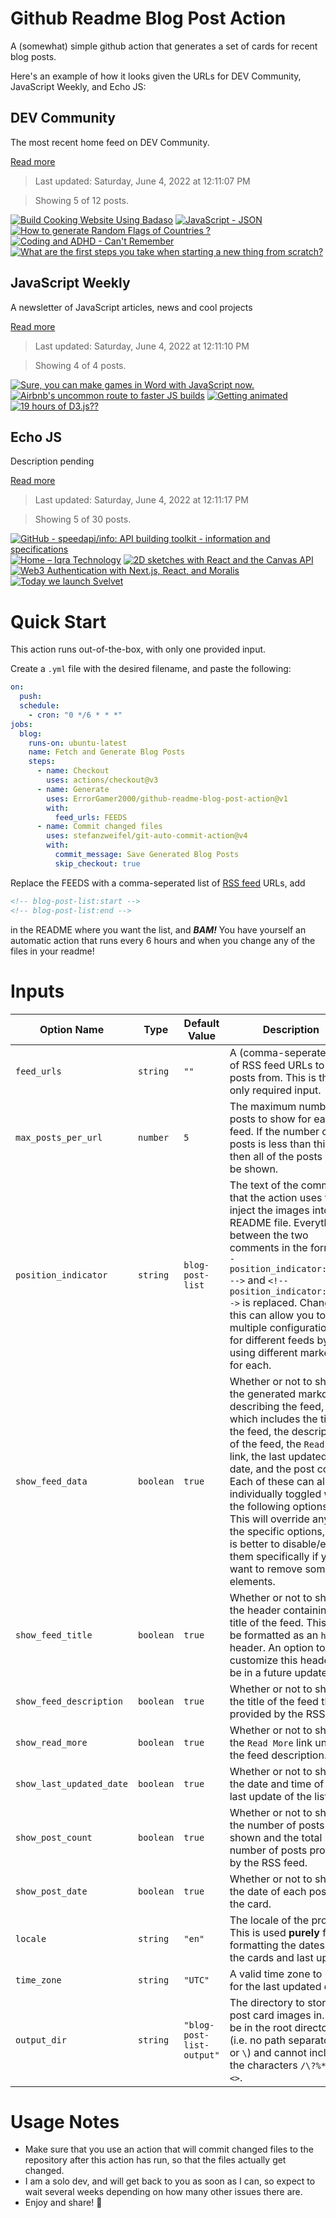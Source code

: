 # Github Readme Blog Post Action

A (somewhat) simple github action that generates a set of cards for recent blog posts.

Here's an example of how it looks given the URLs for DEV Community, JavaScript Weekly, and Echo JS:

<!-- post-list:start -->
## DEV Community

The most recent home feed on DEV Community.

[Read more](https://dev.to)
> Last updated: Saturday, June 4, 2022 at 12:11:07 PM

> Showing 5 of 12 posts.

[![Build Cooking Website Using Badaso](https://raw.githubusercontent.com/ErrorGamer2000/github-readme-blog-post-action/main/generated_files/DEV_Community/Build_Cooking_Website_Using_Badaso.svg)](https://dev.to/huiralb/build-cooking-website-using-badaso-2pcb)
[![JavaScript - JSON](https://raw.githubusercontent.com/ErrorGamer2000/github-readme-blog-post-action/main/generated_files/DEV_Community/JavaScript_-_JSON.svg)](https://dev.to/justtanwa/javascript-json-510f)
[![How to generate Random Flags of Countries ?](https://raw.githubusercontent.com/ErrorGamer2000/github-readme-blog-post-action/main/generated_files/DEV_Community/How_to_generate_Random_Flags_of_Countries__.svg)](https://dev.to/cbmgit/how-to-generate-random-flags-of-countries--42kd)
[![Coding and ADHD - Can't Remember](https://raw.githubusercontent.com/ErrorGamer2000/github-readme-blog-post-action/main/generated_files/DEV_Community/Coding_and_ADHD_-_Can't_Remember.svg)](https://dev.to/abbeyperini/coding-and-adhd-cant-remember-30b4)
[![What are the first steps you take when starting a new thing from scratch?](https://raw.githubusercontent.com/ErrorGamer2000/github-readme-blog-post-action/main/generated_files/DEV_Community/What_are_the_first_steps_you_take_when_starting_a_new_thing_from_scratch_.svg)](https://dev.to/brunoj/what-are-the-first-steps-you-take-when-starting-a-new-thing-from-scratch-2mlo)


## JavaScript Weekly

A newsletter of JavaScript articles, news and cool projects

[Read more](https://javascriptweekly.com/)
> Last updated: Saturday, June 4, 2022 at 12:11:10 PM

> Showing 4 of 4 posts.

[![Sure, you can make games in Word with JavaScript now.](https://raw.githubusercontent.com/ErrorGamer2000/github-readme-blog-post-action/main/generated_files/JavaScript_Weekly/Sure__you_can_make_games_in_Word_with_JavaScript_now..svg)](https://javascriptweekly.com/issues/592)
[![Airbnb's uncommon route to faster JS builds](https://raw.githubusercontent.com/ErrorGamer2000/github-readme-blog-post-action/main/generated_files/JavaScript_Weekly/Airbnb's_uncommon_route_to_faster_JS_builds.svg)](https://javascriptweekly.com/issues/591)
[![Getting animated](https://raw.githubusercontent.com/ErrorGamer2000/github-readme-blog-post-action/main/generated_files/JavaScript_Weekly/Getting_animated.svg)](https://javascriptweekly.com/issues/590)
[![19 hours of D3.js??](https://raw.githubusercontent.com/ErrorGamer2000/github-readme-blog-post-action/main/generated_files/JavaScript_Weekly/19_hours_of_D3.js__.svg)](https://javascriptweekly.com/issues/589)


## Echo JS

Description pending

[Read more](
http://www.echojs.com
)
> Last updated: Saturday, June 4, 2022 at 12:11:17 PM

> Showing 5 of 30 posts.

[![GitHub - speedapi/info: API building toolkit - information and specifications](https://raw.githubusercontent.com/ErrorGamer2000/github-readme-blog-post-action/main/generated_files/_Echo_JS_/GitHub_-_speedapi_info__API_building_toolkit_-_information_and_specifications.svg)](https://github.com/speedapi/info)
[![Home – Iqra Technology](https://raw.githubusercontent.com/ErrorGamer2000/github-readme-blog-post-action/main/generated_files/_Echo_JS_/Home_–_Iqra_Technology.svg)](https://iqratechnology.com/)
[![2D sketches with React and the Canvas API](https://raw.githubusercontent.com/ErrorGamer2000/github-readme-blog-post-action/main/generated_files/_Echo_JS_/2D_sketches_with_React_and_the_Canvas_API.svg)](https://blog.openreplay.com/2d-sketches-with-react-and-the-canvas-api)
[![Web3 Authentication with Next.js, React, and Moralis](https://raw.githubusercontent.com/ErrorGamer2000/github-readme-blog-post-action/main/generated_files/_Echo_JS_/Web3_Authentication_with_Next.js__React__and_Moralis.svg)](https://blog.openreplay.com/web3-authentication-with-next-js-react-and-moralis)
[![
Today we launch Svelvet
](https://raw.githubusercontent.com/ErrorGamer2000/github-readme-blog-post-action/main/generated_files/_Echo_JS_/_Today_we_launch_Svelvet_.svg)](
http://svelvet.io/
)


<!-- post-list:end -->

# Quick Start

This action runs out-of-the-box, with only one provided input.

Create a `.yml` file with the desired filename, and paste the following:

```yml
on:
  push:
  schedule:
    - cron: "0 */6 * * *"
jobs:
  blog:
    runs-on: ubuntu-latest
    name: Fetch and Generate Blog Posts
    steps:
      - name: Checkout
        uses: actions/checkout@v3
      - name: Generate
        uses: ErrorGamer2000/github-readme-blog-post-action@v1
        with:
          feed_urls: FEEDS
      - name: Commit changed files
        uses: stefanzweifel/git-auto-commit-action@v4
        with:
          commit_message: Save Generated Blog Posts
          skip_checkout: true
```

Replace the FEEDS with a comma-seperated list of [RSS feed](https://rss.com/blog/how-do-rss-feeds-work/) URLs, add

```md
<!-- blog-post-list:start -->
<!-- blog-post-list:end -->
```

in the README where you want the list, and **_BAM!_** You have yourself an automatic action that runs every 6 hours and when you change any of the files in your readme!

# Inputs

<table>
  <thead>
    <tr>
      <th>Option Name</th>
      <th>Type</th>
      <th>Default Value</th>
      <th>Description</th>
    </tr>
  </thead>
  <tbody>
    <tr>
      <td><code>feed_urls</code></td>
      <td><code>string</code></td>
      <td><code>""</code></td>
      <td>A (comma-seperated) list of RSS feed URLs to load posts from. This is the only required input.</td>
    </tr>
    <tr>
      <td><code>max_posts_per_url</code></td>
      <td><code>number</code></td>
      <td><code>5</code></td>
      <td>The maximum number of posts to show for each feed. If the number of posts is less than this, then all of the posts will be shown.</td>
    </tr>
    <tr>
      <td><code>position_indicator</code></td>
      <td><code>string</code></td>
      <td><code>blog-post-list</code></td>
      <td>The text of the comments that the action uses to inject the images into the README file. Everything between the two comments in the form <code>&lt;!-- position_indicator:start --&gt;</code> and <code>&lt;!-- position_indicator:end --&gt;</code> is replaced. Changing this can allow you to use multiple configurations for different feeds by using different markers for each.</td>
    </tr>
    <tr>
      <td><code>show_feed_data</code></td>
      <td><code>boolean</code></td>
      <td><code>true</code></td>
      <td>Whether or not to show the generated markdown describing the feed, which includes the title of the feed, the description of the feed, the <code>Read More</code> link, the last updated date, and the post count. Each of these can also be individually toggled with the following options. This will override any of the specific options, so it is better to disable/enable them specifically if you want to remove some elements.</td>
    </tr>
    <tr>
      <td><code>show_feed_title</code></td>
      <td><code>boolean</code></td>
      <td><code>true</code></td>
      <td>Whether or not to show the header containing the title of the feed. This will be formatted as an <code>h2</code> header. An option to customize this header will be in a future update.</td>
    </tr>
    <tr>
      <td><code>show_feed_description</code></td>
      <td><code>boolean</code></td>
      <td><code>true</code></td>
      <td>Whether or not to show the title of the feed that is provided by the RSS feed.</td>
    </tr>
    <tr>
      <td><code>show_read_more</code></td>
      <td><code>boolean</code></td>
      <td><code>true</code></td>
      <td>Whether or not to show the <code>Read More</code> link under the feed description.</td>
    </tr>
    <tr>
      <td><code>show_last_updated_date</code></td>
      <td><code>boolean</code></td>
      <td><code>true</code></td>
      <td>Whether or not to show the date and time of the last update of the list.</td>
    </tr>
    <tr>
      <td><code>show_post_count</code></td>
      <td><code>boolean</code></td>
      <td><code>true</code></td>
      <td>Whether or not to show the number of posts shown and the total number of posts provided by the RSS feed.</td>
    </tr>
    <tr>
      <td><code>show_post_date</code></td>
      <td><code>boolean</code></td>
      <td><code>true</code></td>
      <td>Whether or not to show the date of each post on the card.</td>
    </tr>
    <tr>
      <td><code>locale</code></td>
      <td><code>string</code></td>
      <td><code>"en"</code></td>
      <td>The locale of the project. This is used <strong>purely</strong> for formatting the dates of the cards and last update.</td>
    </tr>
    <tr>
      <td><code>time_zone</code></td>
      <td><code>string</code></td>
      <td><code>"UTC"</code></td>
      <td>A valid time zone to use for the last updated date.</td>
    </tr>
    <tr>
      <td><code>output_dir</code></td>
      <td><code>string</code></td>
      <td><code>"blog-post-list-output"</code></td>
      <td>The directory to store the post card images in. Must be in the root directory (i.e. no path separators <code>/</code> or <code>\</code>) and cannot include the characters <code>/\?%*:|"&lt;&gt;</code>.</td>
    </tr>
<!--
    <tr>
      <td><code></code></td>
      <td><cde></cde></td>
      <td><code></code></td>
      <td></td>
    </tr>
-->
  </tbody>
</table>

# Usage Notes

- Make sure that you use an action that will commit changed files to the repository after this action has run, so that the files actually get changed.
- I am a solo dev, and will get back to you as soon as I can, so expect to wait several weeks depending on how many other issues there are.
- Enjoy and share! 🤗
